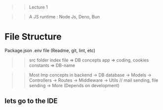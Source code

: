 >> Lecture 1

>> A JS runtime : Node Js, Deno, Bun
# File Structure
Package.json
.env file
(Readme, git, lint, etc)

>> src folder
index file => DB concepts
app => coding, cookies 
constants => DB-name

>> Most Imp concepts in backend 
-> DB database 
-> Models 
-> Controllers
-> Routes
-> Middleware
-> Utils // mail sending, file sending
-> More (Depends on development)

## lets go to the IDE 